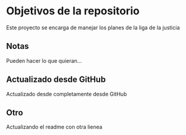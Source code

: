 # Objetivos de la repositorio

Este proyecto se encarga de manejar los planes de la liga de la justicia


## Notas
Pueden hacer lo que quieran...


## Actualizado desde GitHub
Actualizado desde completamente desde GitHub

## Otro 
Actualizando el readme con otra lienea 
